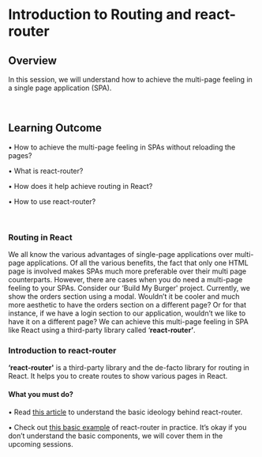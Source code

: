 ﻿# **Introduction to Routing and react-router**

## Overview

In this session, we will understand how to achieve the multi-page feeling in a single page application (SPA).

<br />

## Learning Outcome

•	How to achieve the multi-page feeling in SPAs without reloading the pages?

•	What is react-router?

•	How does it help achieve routing in React?

•	How to use react-router?

<br />

### Routing in React

We all know the various advantages of single-page applications over multi-page applications. Of all the various benefits, the fact that only one HTML page is involved makes SPAs much more preferable over their multi page counterparts. 
However, there are cases when you do need a multi-page feeling to your SPAs. Consider our ‘Build My Burger' project. Currently, we show the orders section using a modal. Wouldn’t it be cooler and much more aesthetic to have the orders section on a different page? Or for that instance, if we have a login section to our application, wouldn’t we like to have it on a different page?
We can achieve this multi-page feeling in SPA like React using a third-party library called ‘**react-router’**.

### Introduction to react-router

**‘react-router'** is a third-party library and the de-facto library for routing in React. It helps you to create routes to show various pages in React.

#### What you must do?

•	Read [this article](https://dev.to/mangel0111/the-what-why-and-how-of-react-routers-41b) to understand the basic ideology behind react-router. 


•	Check out [this basic example](https://reacttraining.com/react-router/web/example/basic) of react-router in practice. It’s okay if you don’t understand the basic components, we will cover them in the upcoming sessions.

<br />